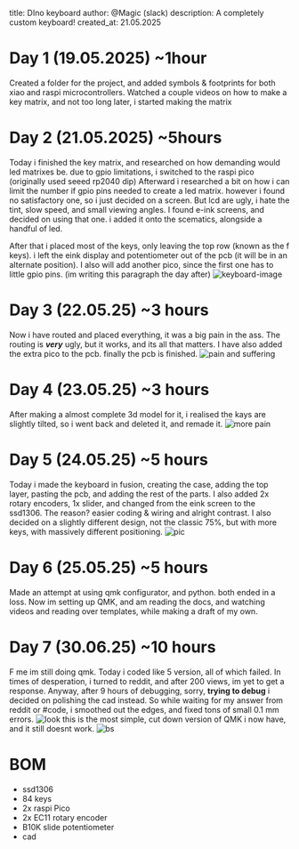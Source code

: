 title: DIno keyboard
author: @Magic (slack)
description: A completely custom keyboard!
created_at: 21.05.2025

# Day 1 (19.05.2025) ~1hour
Created a folder for the project, and added symbols & footprints for both xiao and raspi microcontrollers. Watched a couple videos on how to make a key matrix, and not too long later, i started making the matrix

# Day 2 (21.05.2025) ~5hours
Today i finished the key matrix, and researched on how demanding would led matrixes be. due to gpio limitations, i switched to the raspi pico (originally used seeed rp2040 dip)
Afterward i researched a bit on how i can limit the number if gpio pins needed to create a led matrix. however i found no satisfactory one, so i just decided on a screen. But lcd are ugly, i hate the tint, slow speed, and small viewing angles. I found e-ink screens, and decided on using that one. i added it onto the scematics, alongside a handful of led.

After that i placed most of the keys, only leaving the top row (known as the f keys). i left the eink display and potentiometer out of the pcb (it will be in an alternate position). I also will add another pico, since the first one has to little gpio pins. (im writing this paragraph the day after)
![keyboard-image](https://hc-cdn.hel1.your-objectstorage.com/s/v3/59ddb4307d9cd69ad2d32918de79ff7188cd0e5d_image.png)




# Day 3 (22.05.25) ~3 hours
Now i have routed and placed everything, it was a big pain in the ass. The routing is ***very*** ugly, but it works, and its all that matters. I have also added the extra pico to the pcb. finally the pcb is finished.
![pain and suffering](https://hc-cdn.hel1.your-objectstorage.com/s/v3/53ba9582493ce6c19e65b22409e8a4f650aa0d3e_image.png)

# Day 4 (23.05.25) ~3 hours
After making a almost complete 3d model for it, i realised the kays are slightly tilted, so i went back and deleted it, and remade it.
![more pain](https://hc-cdn.hel1.your-objectstorage.com/s/v3/f1c365415130eeb4cbb24eef1be747784eb9511a_image.png)

# Day 5 (24.05.25) ~5 hours
Today i made the keyboard in fusion, creating the case, adding the top layer, pasting the pcb, and adding the rest of the parts. I also added 2x rotary encoders, 1x slider, and changed from the eink screen to the ssd1306. The reason? easier coding & wiring and alright contrast. I also decided on a slightly different design, not the classic 75%, but with more keys, with massively different positioning.
![pic](https://hc-cdn.hel1.your-objectstorage.com/s/v3/a2cb3577b6e4d975f5a6bd7d05bdb38c39240afd_image.png)

# Day 6 (25.05.25) ~5 hours
Made an attempt at using qmk configurator, and python. both ended in a loss. Now im setting up QMK, and am reading the docs, and watching videos and reading over templates, while making a draft of my own.

# Day 7 (30.06.25) ~10 hours
F me im still doing qmk. Today i coded like 5 version, all of which failed. In times of desperation, i turned to reddit, and after 200 views, im yet to get a response. 
Anyway, after 9 hours of debugging, sorry, **trying to debug** i decided on polishing the cad instead. So while waiting for my answer from reddit or #code, i smoothed out the edges, and fixed tons of small 0.1 mm errors. 
![look](https://hc-cdn.hel1.your-objectstorage.com/s/v3/a9904bacde1168035b28a8edc0a90c781bc96ad4_image.png)
this is the most simple, cut down version of QMK i now have, and it still doesnt work.
![bs](https://hc-cdn.hel1.your-objectstorage.com/s/v3/d267c7f422cb418605fb514ff471d4f4caf83999_image.png)



# BOM
 - ssd1306
 - 84 keys
 - 2x raspi Pico
 - 2x EC11 rotary encoder
 - B10K slide potentiometer
 - cad


